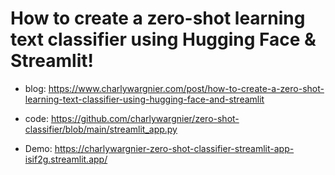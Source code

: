# How to create a zero-shot learning text classifier using Hugging Face & Streamlit!

- blog: https://www.charlywargnier.com/post/how-to-create-a-zero-shot-learning-text-classifier-using-hugging-face-and-streamlit

- code: https://github.com/charlywargnier/zero-shot-classifier/blob/main/streamlit_app.py

- Demo: https://charlywargnier-zero-shot-classifier-streamlit-app-isif2g.streamlit.app/